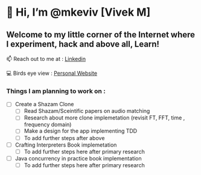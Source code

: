 # 👋 Hi, I’m @mkeviv [Vivek M]

<!--- 
- 👀 I’m interested in ...
- 🌱 I’m currently learning ...
- 💞️ I’m looking to collaborate on ...
--->
## Welcome to my little corner of the Internet where I experiment, hack and above all, Learn!

📫 Reach out to me at : [Linkedin](https://www.linkedin.com/in/vivek-manoj/)

💻 Birds eye view : [Personal Website](https://mkeviv.github.io/)

### Things I am planning to work on :
- [ ] Create a Shazam Clone 
  - [ ] Read Shazam/Sceintific papers on audio matching
  - [ ] Research about more clone implemetation (revisit FT, FFT, time , frequency domain)
  - [ ] Make a design for the app implementing TDD
  - [ ] To add further steps after above

- [ ] Crafting Interpreters Book implemetation
  - [ ] To add further steps here after primary research

- [ ] Java concurrency in practice book implementation
  - [ ] To add further steps here after primary research

